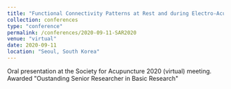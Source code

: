 ```yaml
---
title: "Functional Connectivity Patterns at Rest and during Electro-Acupuncture in Carpal Tunnel Syndrome"
collection: conferences
type: "conference"
permalink: /conferences/2020-09-11-SAR2020
venue: "virtual"
date: 2020-09-11
location: "Seoul, South Korea"
---
```


Oral presentation at the Society for Acupuncture 2020 (virtual) meeting. Awarded "Oustanding Senior Researcher in Basic Research"
